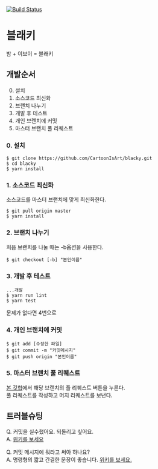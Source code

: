 [![Build Status](https://travis-ci.org/CartoonIsArt/blacky.svg?branch=master)](https://travis-ci.org/CartoonIsArt/blacky)

# 블래키  
밤 + 이브이 = 블래키  

## 개발순서  

0. 설치
1. 소스코드 최신화  
2. 브랜치 나누기  
3. 개발 후 테스트
4. 개인 브랜치에 커밋  
5. 마스터 브랜치 풀 리퀘스트  

### 0. 설치  

    $ git clone https://github.com/CartoonIsArt/blacky.git
    $ cd blacky
    $ yarn install

### 1. 소스코드 최신화  
소스코드를 마스터 브랜치에 맞게 최신화한다.  

    $ git pull origin master
    $ yarn install

### 2. 브랜치 나누기   
처음 브랜치를 나눌 때는 -b옵션을 사용한다.  

    $ git checkout [-b] "본인이름"

### 3. 개발 후 테스트  

    ...개발
    $ yarn run lint
    $ yarn test

문제가 없다면 4번으로  

### 4. 개인 브랜치에 커밋  

    $ git add [수정한 파일]
    $ git commit -m "커밋메시지"
    $ git push origin "본인이름"

### 5. 마스터 브랜치 풀 리퀘스트  

[본 깃헙](https://github.com/CartoonIsArt/blacky)에서 해당 브랜치의 풀 리퀘스트 버튼을 누른다.  
풀 리퀘스트를 작성하고 머지 리퀘스트를 보낸다.


## 트러블슈팅  

Q. 커밋을 실수했어요. 되돌리고 싶어요.  
A. [위키를 보세요](https://github.com/CartoonIsArt/blacky/wiki)  

Q. 커밋 메시지에 뭐라고 써야 하나요?  
A. 명령형의 짧고 간결한 문장이 좋습니다. [위키를 보세요.](https://github.com/CartoonIsArt/blacky/wiki)  
